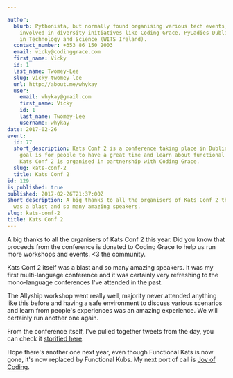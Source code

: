 ```yaml
---

author:
  blurb: Pythonista, but normally found organising various tech events, and now heavily
    involved in diversity initiatives like Coding Grace, PyLadies Dublin, and Women
    in Technology and Science (WITS Ireland).
  contact_number: +353 86 150 2003
  email: vicky@codinggrace.com
  first_name: Vicky
  id: 1
  last_name: Twomey-Lee
  slug: vicky-twomey-lee
  url: http://about.me/whykay
  user:
    email: whykay@gmail.com
    first_name: Vicky
    id: 1
    last_name: Twomey-Lee
    username: whykay
date: 2017-02-26
event:
  id: 77
  short_description: Kats Conf 2 is a conference taking place in Dublin who's main
    goal is for people to have a great time and learn about functional programming.
    Kats Conf 2 is organised in partnership with Coding Grace.
  slug: kats-conf-2
  title: Kats Conf 2
id: 129
is_published: true
published: 2017-02-26T21:37:00Z
short_description: A big thanks to all the organisers of Kats Conf 2 this year. It
  was a blast and so many amazing speakers.
slug: kats-conf-2
title: Kats Conf 2
---
```


A big thanks to all the organisers of Kats Conf 2 this year. Did you know that proceeds from the conference is donated to Coding Grace to help us run more workshops and events. <3 the community. 

Kats Conf 2 itself was a blast and so many amazing speakers. It was my first multi-language conference and it was certainly very refreshing to the mono-language conferences I've attended in the past.

The Allyship workshop went really well, majority never attended anything like this before and having a safe environment to discuss various scenarios and learn from people's experiences was an amazing experience. We will certainly run another one again. 

From the conference itself, I've pulled together tweets from the day, you can check it [storified here](https://storify.com/whykay/kats-conf-2).

Hope there's another one next year, even though Functional Kats is now gone, it's now replaced by Functional Kubs. My next port of call is [Joy of Coding](http://joyofcoding.org/).